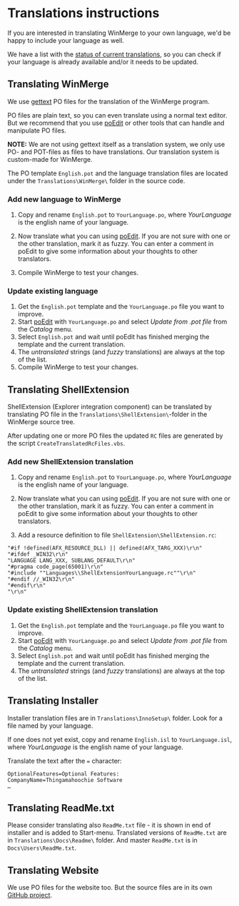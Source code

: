 # Translations instructions

If you are interested in translating WinMerge to your own language, we'd be happy to include your language as well.

We have a list with the [status of current translations](https://winmerge.org/translations/), so you can check if your language is already available and/or it needs to be updated.

## Translating WinMerge

We use [gettext](https://en.wikipedia.org/wiki/Gettext) PO files for the translation of the WinMerge program.

PO files are plain text, so you can even translate using a normal text editor. But we recommend that you use [poEdit](https://poedit.net/) or other tools that can handle and manipulate PO files.

**NOTE:** We are not using gettext itself as a translation system, we only use PO- and POT-files as files to have translations. Our translation system is custom-made for WinMerge.

The PO template `English.pot` and the language translation files are located under the `Translations\WinMerge\` folder in the source code.

### Add new language to WinMerge

 1. Copy and rename `English.pot` to `YourLanguage.po`, where *YourLanguage* is the english name of your language.

 2. Now translate what you can using [poEdit](https://poedit.net/). If you are not sure with one or the other translation, mark it as fuzzy. You can enter a comment in poEdit to give some information about your thoughts to other translators.

 3. Compile WinMerge to test your changes.

### Update existing language

 1. Get the `English.pot` template and the `YourLanguage.po` file you want to improve.
 2. Start [poEdit](https://poedit.net/) with `YourLanguage.po` and select *Update from .pot file* from the *Catalog* menu.
 3. Select `English.pot` and wait until poEdit has finished merging the template and the current translation.
 4. The *untranslated* strings (and *fuzzy* translations) are always at the top of the list.
 5. Compile WinMerge to test your changes.

## Translating ShellExtension

ShellExtension (Explorer integration component) can be translated by translating PO file in the `Translations\ShellExtension\`-folder in the WinMerge source tree.

After updating one or more PO files the updated `RC` files are generated by the script `CreateTranslatedRcFiles.vbs`.

### Add new ShellExtension translation

 1. Copy and rename `English.pot` to `YourLanguage.po`, where *YourLanguage* is the english name of your language.

 2. Now translate what you can using [poEdit](https://poedit.net/). If you are not sure with one or the other translation, mark it as fuzzy. You can enter a comment in poEdit to give some information about your thoughts to other translators.

 3. Add a resource definition to file `ShellExtension\ShellExtension.rc`: 

```
"#if !defined(AFX_RESOURCE_DLL) || defined(AFX_TARG_XXX)\r\n"
"#ifdef _WIN32\r\n"
"LANGUAGE LANG_XXX, SUBLANG_DEFAULT\r\n"
"#pragma code_page(65001)\r\n"
"#include ""Languages\\ShellExtensionYourLanguage.rc""\r\n"
"#endif //_WIN32\r\n"
"#endif\r\n"
"\r\n"
```

### Update existing ShellExtension translation

 1. Get the `English.pot` template and the `YourLanguage.po` file you want to improve.
 2. Start [poEdit](https://poedit.net/) with `YourLanguage.po` and select *Update from .pot file* from the *Catalog* menu.
 3. Select `English.pot` and wait until poEdit has finished merging the template and the current translation.
 4. The *untranslated* strings (and *fuzzy* translations) are always at the top of the list.

## Translating Installer

Installer translation files are in `Translations\InnoSetup\` folder. Look for a file named by your language.

If one does not yet exist, copy and rename `English.isl` to `YourLanguage.isl`, where *YourLanguage* is the english name of your language.

Translate the text after the `=` character:

```
OptionalFeatures=Optional Features:
CompanyName=Thingamahoochie Software
…
```

## Translating ReadMe.txt

Please consider translating also `ReadMe.txt` file - it is shown in end of installer and is added to Start-menu. Translated versions of `ReadMe.txt` are in `Translations\Docs\Readme\` folder. And master `ReadMe.txt` is in `Docs\Users\ReadMe.txt`.

## Translating Website

We use PO files for the website too. But the source files are in its own [GitHub project](https://github.com/winmerge/website/).
